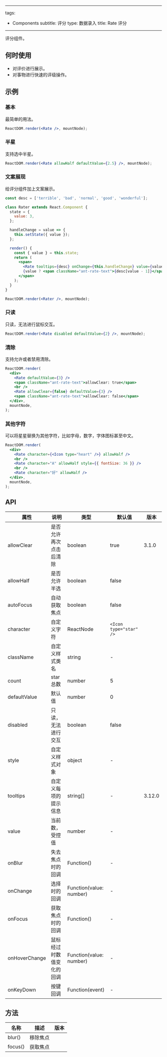 ---
tags:
  - Components
subtitle: 评分
type: 数据录入
title: Rate 评分
------

评分组件。

## 何时使用

*   对评价进行展示。
*   对事物进行快速的评级操作。

## 示例

### 基本

最简单的用法。

```jsx live
ReactDOM.render(<Rate />, mountNode);
```

### 半星

支持选中半星。

```jsx live
ReactDOM.render(<Rate allowHalf defaultValue={2.5} />, mountNode);
```

### 文案展现

给评分组件加上文案展示。

```jsx live
const desc = ['terrible', 'bad', 'normal', 'good', 'wonderful'];

class Rater extends React.Component {
  state = {
    value: 3,
  };

  handleChange = value => {
    this.setState({ value });
  };

  render() {
    const { value } = this.state;
    return (
      <span>
        <Rate tooltips={desc} onChange={this.handleChange} value={value} />
        {value ? <span className="ant-rate-text">{desc[value - 1]}</span> : ''}
      </span>
    );
  }
}

ReactDOM.render(<Rater />, mountNode);
```

### 只读

只读，无法进行鼠标交互。

```jsx live
ReactDOM.render(<Rate disabled defaultValue={2} />, mountNode);
```

### 清除

支持允许或者禁用清除。

```jsx live
ReactDOM.render(
  <div>
    <Rate defaultValue={3} />
    <span className="ant-rate-text">allowClear: true</span>
    <br />
    <Rate allowClear={false} defaultValue={3} />
    <span className="ant-rate-text">allowClear: false</span>
  </div>,
  mountNode,
);
```

### 其他字符

可以将星星替换为其他字符，比如字母，数字，字体图标甚至中文。

```jsx live
ReactDOM.render(
  <div>
    <Rate character={<Icon type="heart" />} allowHalf />
    <br />
    <Rate character="A" allowHalf style={{ fontSize: 36 }} />
    <br />
    <Rate character="好" allowHalf />
  </div>,
  mountNode,
);
```

## API

| 属性 | 说明 | 类型 | 默认值 | 版本 |
| --- | --- | --- | --- | --- |
| allowClear | 是否允许再次点击后清除 | boolean | true | 3.1.0 |
| allowHalf | 是否允许半选 | boolean | false |  |
| autoFocus | 自动获取焦点 | boolean | false |  |
| character | 自定义字符 | ReactNode | `<Icon type="star" />` |  |
| className | 自定义样式类名 | string | - |  |
| count | star 总数 | number | 5 |  |
| defaultValue | 默认值 | number | 0 |  |
| disabled | 只读，无法进行交互 | boolean | false |  |
| style | 自定义样式对象 | object | - |  |
| tooltips | 自定义每项的提示信息 | string\[] | - | 3.12.0 |
| value | 当前数，受控值 | number | - |  |
| onBlur | 失去焦点时的回调 | Function() | - |  |
| onChange | 选择时的回调 | Function(value: number) | - |  |
| onFocus | 获取焦点时的回调 | Function() | - |  |
| onHoverChange | 鼠标经过时数值变化的回调 | Function(value: number) | - |  |
| onKeyDown | 按键回调 | Function(event) | - |  |

## 方法

| 名称    | 描述     | 版本 |
| ------- | -------- | ---- |
| blur()  | 移除焦点 |      |
| focus() | 获取焦点 |      |
